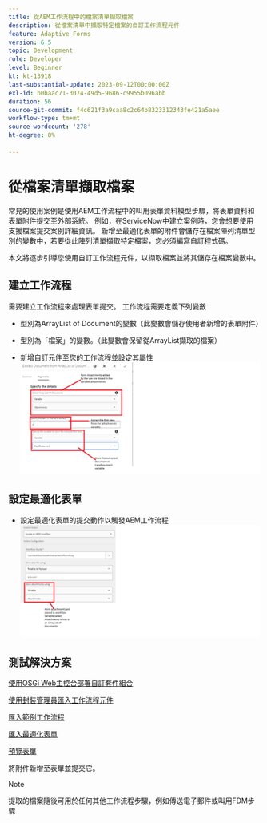 ```yaml
---
title: 從AEM工作流程中的檔案清單擷取檔案
description: 從檔案清單中擷取特定檔案的自訂工作流程元件
feature: Adaptive Forms
version: 6.5
topic: Development
role: Developer
level: Beginner
kt: kt-13918
last-substantial-update: 2023-09-12T00:00:00Z
exl-id: b0baac71-3074-49d5-9686-c9955b096abb
duration: 56
source-git-commit: f4c621f3a9caa8c2c64b8323312343fe421a5aee
workflow-type: tm+mt
source-wordcount: '278'
ht-degree: 0%

---
```


# 從檔案清單擷取檔案

常見的使用案例是使用AEM工作流程中的叫用表單資料模型步驟，將表單資料和表單附件提交至外部系統。 例如，在ServiceNow中建立案例時，您會想要使用支援檔案提交案例詳細資訊。 新增至最適化表單的附件會儲存在檔案陣列清單型別的變數中，若要從此陣列清單擷取特定檔案，您必須編寫自訂程式碼。

本文將逐步引導您使用自訂工作流程元件，以擷取檔案並將其儲存在檔案變數中。

## 建立工作流程

需要建立工作流程來處理表單提交。 工作流程需要定義下列變數

* 型別為ArrayList of Document的變數（此變數會儲存使用者新增的表單附件）
* 型別為「檔案」的變數。（此變數會保留從ArrayList擷取的檔案）

* 新增自訂元件至您的工作流程並設定其屬性
  ![extract-item-workflow](assets/extract-document-array-list.png)

## 設定最適化表單

* 設定最適化表單的提交動作以觸發AEM工作流程
  ![送出動作](assets/store-attachments.png)

## 測試解決方案

[使用OSGi Web主控台部署自訂套件組合](assets/ExtractItemsFromArray.core-1.0.0-SNAPSHOT.jar)

[使用封裝管理員匯入工作流程元件](assets/Extract-item-from-documents-list.zip)

[匯入範例工作流程](assets/extract-item-sample-workflow.zip)

[匯入最適化表單](assets/test-attachment-extractions-adaptive-form.zip)

[預覽表單](http://localhost:4502/content/dam/formsanddocuments/testattachmentsextractions/jcr:content?wcmmode=disabled)

將附件新增至表單並提交它。

>[!NOTE]
>
>提取的檔案隨後可用於任何其他工作流程步驟，例如傳送電子郵件或叫用FDM步驟
